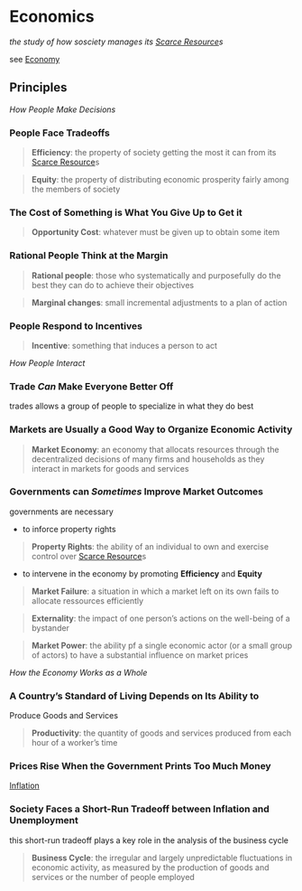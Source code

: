 # Economics

*the study of how sosciety manages its [Scarce Resource](Scarce%20Resource%205a16a077d8d84f198a0715ebf3b062ae.md)s*

see [Economy](Economy%204debba29fe5642ff9f0b6bce799be9fa.md)

## Principles

*How People Make Decisions*

### People Face Tradeoffs

> **Efficiency**: the property of society getting the most it can from its [Scarce Resource](Scarce%20Resource%205a16a077d8d84f198a0715ebf3b062ae.md)s
> 

> **Equity**: the property of distributing economic prosperity fairly among the members of society
> 

### The Cost of Something is What You Give Up to Get it

> **Opportunity Cost**: whatever must be given up to obtain some item
> 

### Rational People Think at the Margin

> **Rational people**: those who systematically and purposefully do the best they can do to achieve their objectives
> 

> **Marginal changes**: small incremental adjustments to a plan of action
> 

### People Respond to Incentives

> **Incentive**: something that induces a person to act
> 

*How People Interact*

### Trade *Can* Make Everyone Better Off

trades allows a group of people to specialize in what they do best

### Markets are Usually a Good Way to Organize Economic Activity

> **Market Economy**: an economy that allocats resources through the decentralized decisions of many firms and households as they interact in markets for goods and services
> 

### Governments can *Sometimes* Improve Market Outcomes

governments are necessary

- to inforce property rights

> **Property Rights**: the ability of an individual to own and exercise control over [Scarce Resource](Scarce%20Resource%205a16a077d8d84f198a0715ebf3b062ae.md)s
> 
- to intervene in the economy by promoting **Efficiency** and **Equity**

> **Market Failure**: a situation in which a market left on its own fails to allocate ressources efficiently
> 

> **Externality**: the impact of one person’s actions on the well-being of a bystander
> 

> **Market Power**: the ability pf a single economic actor (or a small group of actors) to have a substantial influence on market prices
> 

*How the Economy Works as a Whole*

### A Country’s Standard of Living Depends on Its Ability to
Produce Goods and Services

> **Productivity**: the quantity of goods and services produced from each hour of a worker’s time
> 

### Prices Rise When the Government Prints Too Much Money

[Inflation](Inflation%20dade0600a7354cc59533efb2aca44b58.md)

### Society Faces a Short-Run Tradeoff between Inflation and Unemployment

this short-run tradeoff plays a key role in the analysis of the business cycle

> **Business Cycle**:  the irregular and largely unpredictable fluctuations in economic activity, as measured by the production of goods and services or the number of people employed
>